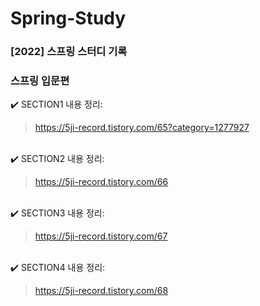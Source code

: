 # Spring-Study
### [2022] 스프링 스터디 기록

<h3>스프링 입문편</h3>

✔️ SECTION1 내용 정리: 

> https://5ji-record.tistory.com/65?category=1277927
<br>
✔️ SECTION2 내용 정리: 

> https://5ji-record.tistory.com/66
<br>
✔️ SECTION3 내용 정리: 

> https://5ji-record.tistory.com/67
<br>
✔️ SECTION4 내용 정리: 

> https://5ji-record.tistory.com/68
